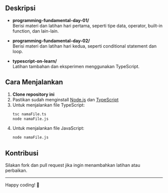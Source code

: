 ## Deskripsi

- **programming-fundamental-day-01/**  
  Berisi materi dan latihan hari pertama, seperti tipe data, operator, built-in function, dan lain-lain.

- **programming-fundamental-day-02/**  
  Berisi materi dan latihan hari kedua, seperti conditional statement dan loop.

- **typescript-on-learn/**  
  Latihan tambahan dan eksperimen menggunakan TypeScript.

## Cara Menjalankan

1. **Clone repository ini**
2. Pastikan sudah menginstall [Node.js](https://nodejs.org/) dan [TypeScript](https://www.typescriptlang.org/)
3. Untuk menjalankan file TypeScript:
   ```bash
   tsc namaFile.ts
   node namaFile.js
   ```
4. Untuk menjalankan file JavaScript:
   ```bash
   node namaFile.js
   ```

## Kontribusi

Silakan fork dan pull request jika ingin menambahkan latihan atau perbaikan.

---

Happy coding! 🚀